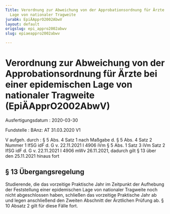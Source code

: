```yaml
---
Title: Verordnung zur Abweichung von der Approbationsordnung für Ärzte bei einer epidemischen
  Lage von nationaler Tragweite
jurabk: EpiÄApprO2002AbwV
layout: default
origslug: epi_appro2002abwv
slug: epiaeappro2002abwv

---
```


# Verordnung zur Abweichung von der Approbationsordnung für Ärzte bei einer epidemischen Lage von nationaler Tragweite (EpiÄApprO2002AbwV)

Ausfertigungsdatum
:   2020-03-30

Fundstelle
:   BAnz: AT 31.03.2020 V1

V aufgeh. durch
:   § 5 Abs. 4 Satz 1 nach Maßgabe d. § 5 Abs. 4 Satz 2 Nummer 1 IfSG idF d. G v. 22.11.2021 I 4906 iVm § 5 Abs. 1 Satz 3 iVm Satz 2 IfSG idF d. G v. 22.11.2021 I 4906 mWv 26.11.2021, dadurch gilt § 13 über den 25.11.2021 hinaus fort


## § 13 Übergangsregelung

Studierende, die das vorzeitige Praktische Jahr im Zeitpunkt der Aufhebung der Feststellung einer epidemischen Lage von nationaler Tragweite noch nicht abgeschlossen haben, schließen das vorzeitige Praktische Jahr ab und legen anschließend den Zweiten Abschnitt der Ärztlichen Prüfung ab. § 10 Absatz 2 gilt für diese Fälle fort.

